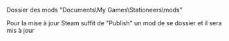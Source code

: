 Dossier des mods "Documents\My Games\Stationeers\mods"

Pour la mise à jour Steam suffit de "Publish" un mod de se dossier et il sera mis à jour
